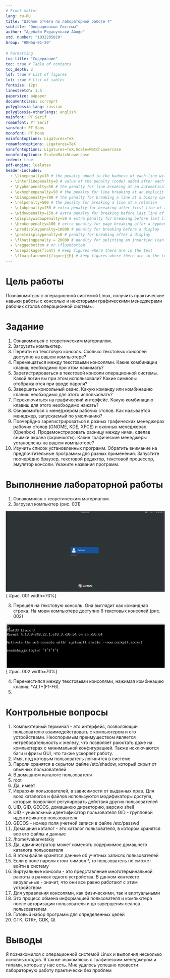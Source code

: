 ```yaml
---
# Front matter
lang: ru-RU
title: "Шаблон отчёта по лабораторной работе 4"
subtitle: "Операционные Системы"
author: "Адебайо Ридануллахи Айофе"
std. number: "1032205020"
Group: "НКНбд-01-20"

# Formatting
toc-title: "Содержание"
toc: true # Table of contents
toc_depth: 2
lof: true # List of figures
lot: true # List of tables
fontsize: 12pt
linestretch: 1.5
papersize: a4paper
documentclass: scrreprt
polyglossia-lang: russian
polyglossia-otherlangs: english
mainfont: PT Serif
romanfont: PT Serif
sansfont: PT Sans
monofont: PT Mono
mainfontoptions: Ligatures=TeX
romanfontoptions: Ligatures=TeX
sansfontoptions: Ligatures=TeX,Scale=MatchLowercase
monofontoptions: Scale=MatchLowercase
indent: true
pdf-engine: lualatex
header-includes:
  - \linepenalty=10 # the penalty added to the badness of each line within a paragraph (no associated penalty node) Increasing the value makes tex try to have fewer lines in the paragraph.
  - \interlinepenalty=0 # value of the penalty (node) added after each line of a paragraph.
  - \hyphenpenalty=50 # the penalty for line breaking at an automatically inserted hyphen
  - \exhyphenpenalty=50 # the penalty for line breaking at an explicit hyphen
  - \binoppenalty=700 # the penalty for breaking a line at a binary operator
  - \relpenalty=500 # the penalty for breaking a line at a relation
  - \clubpenalty=150 # extra penalty for breaking after first line of a paragraph
  - \widowpenalty=150 # extra penalty for breaking before last line of a paragraph
  - \displaywidowpenalty=50 # extra penalty for breaking before last line before a display math
  - \brokenpenalty=100 # extra penalty for page breaking after a hyphenated line
  - \predisplaypenalty=10000 # penalty for breaking before a display
  - \postdisplaypenalty=0 # penalty for breaking after a display
  - \floatingpenalty = 20000 # penalty for splitting an insertion (can only be split footnote in standard LaTeX)
  - \raggedbottom # or \flushbottom
  - \usepackage{float} # keep figures where there are in the text
  - \floatplacement{figure}{H} # keep figures where there are in the text
---
```


# Цель работы

Познакомиться с операционной системой Linux, получить практические навыки работы с консолью и некоторыми графическими менеджерами рабочих столов операционной
системы.

# Задание

1. Ознакомиться с теоретическим материалом.
2. Загрузить компьютер.
3. Перейти на текстовую консоль. Сколько текстовых консолей доступно на вашем компьютере?
4. Перемещаться между текстовыми консолями. Какие комбинации клавиш необходимо
при этом нажимать?
5. Зарегистрироваться в текстовой консоли операционной системы. Какой логин вы при
этом использовали? Какие символы отображаются при вводе пароля?
6. Завершить консольный сеанс. Какую команду или комбинацию клавиш необходимо
для этого использовать?
7. Переключиться на графический интерфейс. Какую комбинацию клавиш для этого
необходимо нажать?
8. Ознакомиться с менеджером рабочих столов. Как называется менеджер, запускаемый
по умолчанию?
9. Поочерёдно зарегистрироваться в разных графических менеджерах рабочих столов
(GNOME, KDE, XFCE) и оконных менеджерах (Openbox). Продемонстрировать разницу
между ними, сделав снимки экрана (скриншоты). Какие графические менеджеры
установлены на вашем компьютере?
10. Изучить список установленных программ. Обратить внимание на предпочтительные программы для разных применений. Запустите поочерёдно браузер, текстовой
редактор, текстовой процессор, эмулятор консоли. Укажите названия программ.


# Выполнение лабораторной работы

1. Ознакомился с теоретическим материалом.
2. Загрузил компьютер (рис. 001)

![добавил файл](image/001.jpg){ #рис. 001 width=70%}

3. Перешёл на текстовую консоль. Она выглядит как командная строка. На моем компьютере доступно 6 текстовых консолей.(рис. 002)

![добавил файл](image/002.jpg){ #рис. 002 width=70%}

4. Переместился между текстовыми консолями, нажимая комбинацию клавиш *ALT+(F1-F6).
5. 
# Контрольные вопросы
1. Компьютерный терминал - это интерфейс, позволяющий пользователю взаимодействовать с компьютером и его устройствами. 
Неоспоримым преимуществом является нетребовательность к железу, что позволяет раюотать даже на компьютерах с минимальной конфигурацией. Также исключаются баги и фризы GUI, что также ускоряет работу. 
2. Имя, под которым пользователь логинится в системе 
3. Пароли хранятся в скрытом файле /etc/shadow, который скрыт от обычных пользователей 
4. В домашнем каталоге пользователя 
5. root 
6. Да, имеет 
7. Иерархия пользователей, в зависимости от выданных прав. Для всех каталогов и файлов используются модификаторы доступа, которые позволяют регулировать действия других пользователей 
8. UID, GID, GECOS, домашнюю директорию, версию shell 
9. UID - уникальный идентификатор пользователя 
   GID - групповой идентификатор пользователя 
10. GECOS - номер поля учетной записи в файле /etc/passwd 
11. Домашний каталог - это каталог пользователя, в котором хранятся все его файлы и данные 
12. /home/vakarvetskiy 
13. Да, администратор может изменять содержимое домашнего каталога пользователя 
14. В этом файле хранятся данные об учетных записях пользователей 
15. Если в поле пароля стоит символ *, то пользователь не сможет войти в систему 
16. Виртуальные консоли - это представление многотерминальной раюоты в рамках одного устройства. В данном контексте вируальные - значит, что они все равно работают с этим устройством 
17. Для управления консолями, как физическими, так и виртуальными 
18. Это процесс обмена информацией пользователя и компьютера после авторизации пользователя и до завершения сеанса пользователем 
19. Готовый набор программ для определенных целей
20.  GTK, GTK+, GDK, Qt

# Выводы

Я познакомился с операционной системой Linux и выполнил несколько основных кодов. Я также знакомлюсь с графическим менеджером и типами, которые у нас есть. Мне удалось успешно провести лабораторную работу практически без проблем
